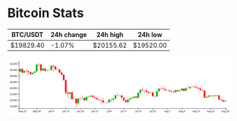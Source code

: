 # Bitcoin Stats

BTC/USDT|24h change|24h high|24h low|
|---|---|---|---|
|$19829.40|-1.07%|$20155.62|$19520.00|

<img src="./chart.svg">
